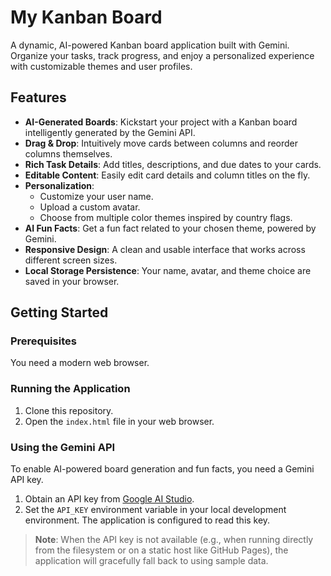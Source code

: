 # My Kanban Board

A dynamic, AI-powered Kanban board application built with Gemini. Organize your tasks, track progress, and enjoy a personalized experience with customizable themes and user profiles.

## Features

- **AI-Generated Boards**: Kickstart your project with a Kanban board intelligently generated by the Gemini API.
- **Drag & Drop**: Intuitively move cards between columns and reorder columns themselves.
- **Rich Task Details**: Add titles, descriptions, and due dates to your cards.
- **Editable Content**: Easily edit card details and column titles on the fly.
- **Personalization**:
    - Customize your user name.
    - Upload a custom avatar.
    - Choose from multiple color themes inspired by country flags.
- **AI Fun Facts**: Get a fun fact related to your chosen theme, powered by Gemini.
- **Responsive Design**: A clean and usable interface that works across different screen sizes.
- **Local Storage Persistence**: Your name, avatar, and theme choice are saved in your browser.

## Getting Started

### Prerequisites

You need a modern web browser.

### Running the Application

1.  Clone this repository.
2.  Open the `index.html` file in your web browser.

### Using the Gemini API

To enable AI-powered board generation and fun facts, you need a Gemini API key.

1.  Obtain an API key from [Google AI Studio](https://aistudio.google.com/app/apikey).
2.  Set the `API_KEY` environment variable in your local development environment. The application is configured to read this key.

> **Note**: When the API key is not available (e.g., when running directly from the filesystem or on a static host like GitHub Pages), the application will gracefully fall back to using sample data.
